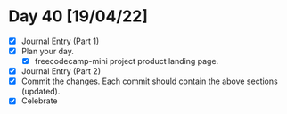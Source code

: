 # Day 40 [19/04/22]

- [x] Journal Entry (Part 1)
- [x] Plan your day.
  - [x] freecodecamp-mini project product landing page.
- [x] Journal Entry (Part 2)
- [x] Commit the changes. Each commit should contain the above sections (updated).
- [x] Celebrate
<!-- [x] to tick -->
